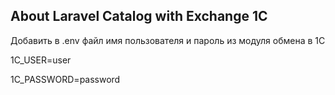 ## About Laravel Catalog with Exchange 1C

Добавить в .env файл имя пользователя и пароль из модуля обмена в 1С

1C_USER=user

1C_PASSWORD=password

